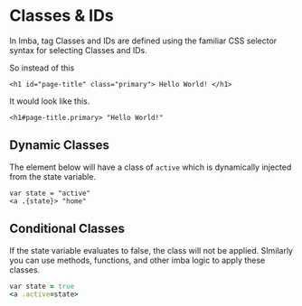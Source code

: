 # Classes & IDs

In Imba, tag Classes and IDs are defined using the familiar CSS selector syntax for selecting Classes and IDs.

So instead of this

```markup
<h1 id="page-title" class="primary"> Hello World! </h1>
```

It would look like this.

```markup
<h1#page-title.primary> "Hello World!"
```

## Dynamic Classes

The element below will have a class of `active` which is dynamically injected from the state variable.

```markup
var state = "active"
<a .{state}> "home"
```

## Conditional Classes

If the state variable evaluates to false, the class will not be applied. SImilarly you can use methods, functions, and other imba logic to apply these classes.

```ruby
var state = true
<a .active=state>
```

